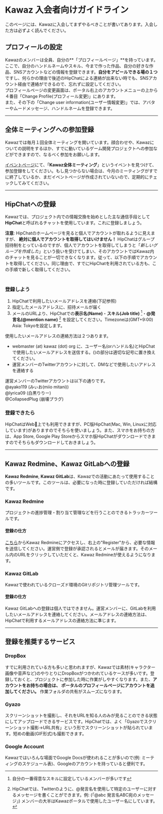 # Kawaz 入会者向けガイドライン

このページには、Kawazに入会してまずやるべきことが書いてあります。入会した方は必ずよく読んでください。

## プロフィールの設定

Kawazのメンバーは全員、自分の**「プロフィールページ」**を持っています。ここで、自分のハンドルネームやスキル、今まで作った作品、自分の好きな作品、SNSアカウントなどの情報を登録できます。**自分をアピールできる場の１つ**ですし、何らかの理由で後述のHipChatによる連絡が出来ない時でも、SNSアカウント経由で連絡ができるので、忘れずに設定してください。  
プロフィールページの変更画面は、ポータル右上のアカウントメニューの上から４番目「Change Profile(プロフィール変更)」にあります。  
また、その下の「Change user information(ユーザー情報変更)」では、アバターやムードメッセージ、ハンドルネームを登録できます。

---

## 全体ミーティングへの参加登録

Kawazでは毎月１回全体ミーティングを開いています。顔合わせや、Kawazについての説明をするほか、すでに動いているゲーム開発プロジェクトへの参加などができますので、なるべく参加をお願いします。

[イベントページ](http://www.kawaz.org/events/)にて、「**Kawaz全体ミーティング**」というイベントを見つけて、参加登録をしてください。もし見つからない場合は、今月のミーティングがすでに終了しているか、まだイベントページが作成されていないので、定期的にチェックしてみてください。  

---

## HipChatへの登録

Kawazでは、プロジェクト内での情報交換を始めとした主な通信手段として**HipChat**と呼ばれるチャットを使用しています。これに登録しましょう。  

**注意**: HipChatのホームページを見ると個人でアカウントが取れるように見えますが、 **絶対に個人でアカウントを取得してはいけません！** HipChatはグループ招待制をとっているのですが、個人でアカウントを取得してしまうと「*新しいグループを作成した*」という扱いを受けてしまい、そのアカウントではKawaz内のチャットを見ることが一切できなくなります。従って、以下の手順でアカウントを取得してください。同じ理由で、すでにHipChatを利用されている方も、この手順で新しく取得してください。  
　

### 登録しよう

1. HipChatで利用したいメールアドレスを連絡(下記参照)
2. 指定したメールアドレスに、招待メールが届く
3. メールのURLより、HipChatでの**表示名(Name)**・**スキル(Job title)** [^1]・**@発言名(@mention name)** [^2] を設定してください。Timezoneは(GMT+9:00) Asia: Tokyoを設定します。

使用したいメールアドレスの連絡方法は２つあります。

* webmaster (at) kawaz (dot) org に、ユーザー名(orハンドル名)とHipChatで使用したいメールアドレスを送信する。()の部分は適切な記号に置き換えてください。
* 運営メンバーのTwitterアカウントに対して、DMなどで使用したいアドレスを連絡する

運営メンバーのTwitterアカウントは以下の通りです。  
@ayako119 (みぃお(miio mitani))  
@lyrica09 (白黒りりー)  
@CollapsedPlug (崩壊プラグ)  


[^1]: 自分の一番得意なスキルに設定しているメンバーが多いです
[^2]: HipChatでは、Twitterのように、@発言名を使用して特定のユーザーに対するメッセージを書くことができます。例: (「@abc 発言名ABC宛のメッセージ」) メンバーの大半はKawazポータルで使用したユーザー名にしています。

### 登録できたら

HipChatはWeb上でも利用できますが、PC版HipChat(Mac, Win, Linuxに対応しています)がありますのでそちらを使いましょう。また、スマホをお持ちの方は、App Store, Google Play Storeからスマホ版HipChatがダウンロードできますのでそちらもダウンロードしておきましょう。  

---

## Kawaz Redmine、Kawaz GitLabへの登録

**Kawaz Redmine**, **Kawaz GitLab**は、Kawazでの活動にあたって使用することの多いツールです。このツールは、必要になった時に登録していただければ結構です。

### Kawaz Redmine

プロジェクトの進捗管理・割り当て管理などを行うことのできるトラッカーツールです。
	
#### 登録の仕方
  
[こちら](http://redmine.kawaz.org/)からKawaz Redmineにアクセスし、右上の"Register"から、必要な情報を送信してください。運営側で登録が承認されるとメールが届きます。そのメール内のURLをクリックしていただくと、Kawaz Redmineが使えるようになります。

### Kawaz GitLab

Kawazで使われているクローズド環境のGitリポジトリ管理ツールです。  

#### 登録の仕方

Kawaz GitLabへの登録は個人ではできません。運営メンバーに、GitLabを利用したいメールアドレスを連絡してください。メールアドレスの連絡方法は、HipChatで利用するメールアドレスの連絡方法に準じます。  


---

## 登録を推奨するサービス

### DropBox

すでに利用されている方も多いと思われますが、Kawazでは素材(キャラクター画像や音声など)のやりとりにDropBoxがつかわれているケースが多いです。登録しておくと、プロジェクトに参加した時に作業がしやすくなります。また、**アカウントをお持ちの場合は、 ポータルのプロフィールページにアカウントを追加してください。** 作業フォルダの共有がスムーズになります。

### Gyazo

スクリーンショットを撮影し、それをURLを知る人のみが見ることのできる状態にしてアップロードできるサービスです。HipChatでは、よく「Gyazoでスクリーンショット撮影→URL共有」という形でスクリーンショットが貼られています。短めの動画(GIF形式)も撮影できます。

### Google Account

Kawazではいろんな場面でGoogle Docsが使われることが多いので(例: ミーティングのスケジュール表)、Googleのアカウントを持っていると便利です。